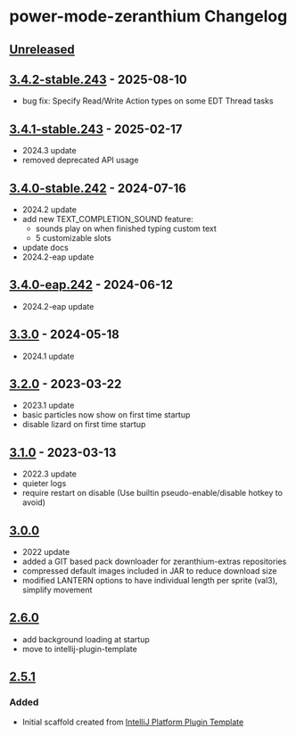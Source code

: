 <!-- Keep a Changelog guide -> https://keepachangelog.com -->

# power-mode-zeranthium Changelog

## [Unreleased]

## [3.4.2-stable.243] - 2025-08-10

- bug fix: Specify Read/Write Action types on some EDT Thread tasks

## [3.4.1-stable.243] - 2025-02-17

- 2024.3 update
- removed deprecated API usage

## [3.4.0-stable.242] - 2024-07-16

- 2024.2 update
- add new TEXT_COMPLETION_SOUND feature:
  - sounds play on when finished typing custom text
  - 5 customizable slots
- update docs
- 2024.2-eap update

## [3.4.0-eap.242] - 2024-06-12

- 2024.2-eap update

## [3.3.0] - 2024-05-18

- 2024.1 update

## [3.2.0] - 2023-03-22

- 2023.1 update
- basic particles now show on first time startup
- disable lizard on first time startup

## [3.1.0] - 2023-03-13

- 2022.3 update
- quieter logs
- require restart on disable (Use builtin pseudo-enable/disable hotkey to avoid)

## [3.0.0]

- 2022 update
- added a GIT based pack downloader for zeranthium-extras repositories
- compressed default images included in JAR to reduce download size
- modified LANTERN options to have individual length per sprite (val3), simplify movement

## [2.6.0]

- add background loading at startup
- move to intellij-plugin-template

## [2.5.1]

### Added

- Initial scaffold created from [IntelliJ Platform Plugin Template](https://github.com/JetBrains/intellij-platform-plugin-template)

[Unreleased]: https://github.com/cschar/power-mode-zeranthium/compare/v3.4.2-stable.243...HEAD
[3.4.2-stable.243]: https://github.com/cschar/power-mode-zeranthium/compare/v3.4.1-stable.243...v3.4.2-stable.243
[3.4.1-stable.243]: https://github.com/cschar/power-mode-zeranthium/compare/v3.4.0-stable.242...v3.4.1-stable.243
[3.4.0-stable.242]: https://github.com/cschar/power-mode-zeranthium/compare/v3.4.0-eap.242...v3.4.0-stable.242
[3.4.0-eap.242]: https://github.com/cschar/power-mode-zeranthium/compare/v3.3.0...v3.4.0-eap.242
[3.4.0-eap-242]: https://github.com/cschar/power-mode-zeranthium/compare/v3.3.0...v3.4.0-eap-242
[3.3.0]: https://github.com/cschar/power-mode-zeranthium/compare/v3.2.0...v3.3.0
[3.2.0]: https://github.com/cschar/power-mode-zeranthium/compare/v3.1.0...v3.2.0
[3.1.0]: https://github.com/cschar/power-mode-zeranthium/compare/v3.0.0...v3.1.0
[3.0.0]: https://github.com/cschar/power-mode-zeranthium/compare/v2.6.0...v3.0.0
[2.6.0]: https://github.com/cschar/power-mode-zeranthium/compare/v2.5.1...v2.6.0
[2.5.1]: https://github.com/cschar/power-mode-zeranthium/commits/v2.5.1
